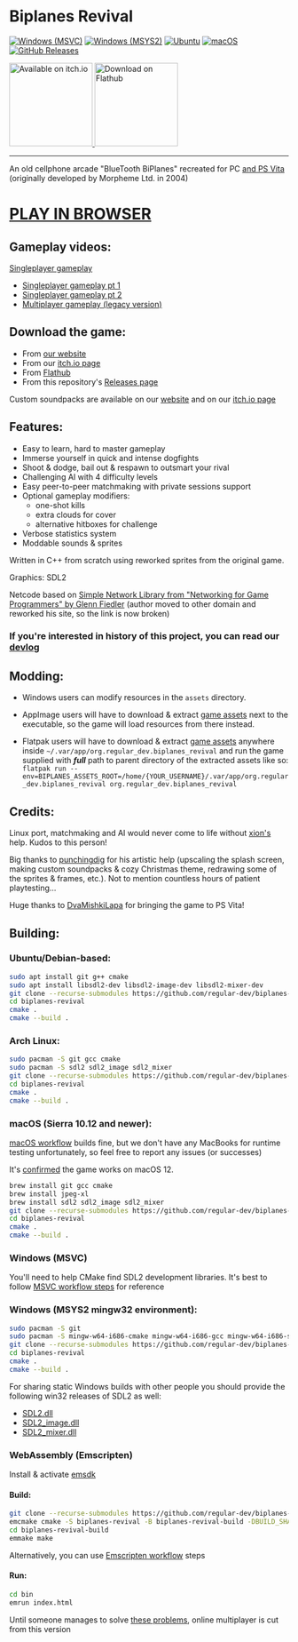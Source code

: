 # Biplanes Revival

[![Windows (MSVC)](https://github.com/regular-dev/biplanes-revival/actions/workflows/windows-build-msvc.yml/badge.svg)](https://github.com/regular-dev/biplanes-revival/actions/workflows/windows-build-msvc.yml)
[![Windows (MSYS2)](https://github.com/regular-dev/biplanes-revival/actions/workflows/windows-build-msys2.yml/badge.svg)](https://github.com/regular-dev/biplanes-revival/actions/workflows/windows-build-msys2.yml)
[![Ubuntu](https://github.com/regular-dev/biplanes-revival/actions/workflows/ubuntu-build.yml/badge.svg)](https://github.com/regular-dev/biplanes-revival/actions/workflows/ubuntu-build.yml)
[![macOS](https://github.com/regular-dev/biplanes-revival/actions/workflows/macos-build.yml/badge.svg)](https://github.com/regular-dev/biplanes-revival/actions/workflows/macos-build.yml)
[![GitHub Releases](https://img.shields.io/github/release/regular-dev/biplanes-revival.svg)](https://github.com/regular-dev/biplanes-revival/releases/latest)

<a href="https://regular-dev.itch.io/biplanes-revival">
<img width="150" alt="Available on itch.io" src="https://static.itch.io/images/badge-color.svg" />
</a>
<a href='https://flathub.org/apps/org.regular_dev.biplanes_revival'>
<img width='150' alt='Download on Flathub' src='https://flathub.org/api/badge?locale=en'/>
</a>

---

An old cellphone arcade "BlueTooth BiPlanes"
recreated for PC [and PS Vita](https://github.com/DvaMishkiLapa/biplanes-revival-vita?tab=readme-ov-file#download-the-game)
(originally developed by Morpheme Ltd. in 2004)

# [PLAY IN BROWSER](https://itch.io/embed-upload/13252895?color=009AEF)

## Gameplay videos:

[Singleplayer gameplay](https://github.com/regular-dev/biplanes-revival/assets/67646403/4f7d6371-6c9f-4271-a6c7-d17902a5ed2f)

- [Singleplayer gameplay pt 1](https://youtu.be/FYtIZ7ptaSo)
- [Singleplayer gameplay pt 2](https://youtu.be/4pWHn85Ez0o)
- [Multiplayer gameplay (legacy version)](https://youtu.be/mIgMNh6gGXs)


## Download the game:

- From [our website](https://regular-dev.org/biplanes-revival)
- From our [itch.io page](https://regular-dev.itch.io/biplanes-revival)
- From [Flathub](https://flathub.org/apps/org.regular_dev.biplanes_revival)
- From this repository's [Releases page](https://github.com/regular-dev/biplanes-revival/releases)

Custom soundpacks are available
on our [website](https://regular-dev.org/biplanes-revival) 
and on our [itch.io page](https://regular-dev.itch.io/biplanes-revival)


## Features:

  - Easy to learn, hard to master gameplay
  - Immerse yourself in quick and intense dogfights
  - Shoot & dodge, bail out & respawn to outsmart your rival
  - Challenging AI with 4 difficulty levels
  - Easy peer-to-peer matchmaking with private sessions support
  - Optional gameplay modifiers:
    - one-shot kills
    - extra clouds for cover
    - alternative hitboxes for challenge
  - Verbose statistics system
  - Moddable sounds & sprites

Written in C++ from scratch
using reworked sprites
from the original game.

Graphics: SDL2

Netcode based on [Simple Network Library
from "Networking for Game Programmers" by Glenn Fiedler](http://www.gaffer.org/networking-for-game-programmers)
(author moved to other domain
and reworked his site,
so the link is now broken)

### If you're interested in history of this project, you can read our [devlog](https://regular-dev.itch.io/biplanes-revival/devlog/714967/5th-year-anniversary-update)


## Modding:

- Windows users can modify 
resources in the ```assets``` directory.

- AppImage users will have to 
download & extract [game assets](https://github.com/regular-dev/biplanes-revival/releases/download/v1.1/assets.zip) 
next to the executable, 
so the game will load resources 
from there instead. 

- Flatpak users will have to
download & extract [game assets](https://github.com/regular-dev/biplanes-revival/releases/download/v1.1/assets.zip) 
anywhere inside ```~/.var/app/org.regular_dev.biplanes_revival``` 
and run the game supplied with ***full*** path to parent directory 
of the extracted assets like so:
```flatpak run --env=BIPLANES_ASSETS_ROOT=/home/{YOUR_USERNAME}/.var/app/org.regular_dev.biplanes_revival org.regular_dev.biplanes_revival```


## Credits:

Linux port, matchmaking and AI would never come to life without [xion's](https://github.com/xxxxxion) help.
Kudos to this person!

Big thanks to [punchingdig](https://www.youtube.com/user/punchingdig) 
for his artistic help (upscaling the splash screen,
making custom soundpacks & cozy Christmas theme, redrawing some of the sprites & frames, etc.).
Not to mention countless hours of patient playtesting...

Huge thanks to [DvaMishkiLapa](https://github.com/DvaMishkiLapa) 
for bringing the game to PS Vita!


## Building:

### Ubuntu/Debian-based:

```bash
sudo apt install git g++ cmake
sudo apt install libsdl2-dev libsdl2-image-dev libsdl2-mixer-dev
git clone --recurse-submodules https://github.com/regular-dev/biplanes-revival
cd biplanes-revival
cmake .
cmake --build .
```

### Arch Linux:

```bash
sudo pacman -S git gcc cmake
sudo pacman -S sdl2 sdl2_image sdl2_mixer
git clone --recurse-submodules https://github.com/regular-dev/biplanes-revival
cd biplanes-revival
cmake .
cmake --build .
```

### macOS (Sierra 10.12 and newer):

[macOS workflow](https://github.com/regular-dev/biplanes-revival/actions/workflows/macos-build.yml) builds fine, but we don't have any
MacBooks for runtime testing unfortunately,
so feel free to report any issues (or successes)

It's [confirmed](https://github.com/regular-dev/biplanes-revival/issues/2#issuecomment-2501199862) the game works on macOS 12.

```bash
brew install git gcc cmake
brew install jpeg-xl
brew install sdl2 sdl2_image sdl2_mixer
git clone --recurse-submodules https://github.com/regular-dev/biplanes-revival
cd biplanes-revival
cmake .
cmake --build .
```

### Windows (MSVC)

You'll need to help CMake find SDL2 development libraries.
It's best to follow [MSVC workflow steps](https://github.com/regular-dev/biplanes-revival/blob/master/.github/workflows/windows-build-msvc.yml#L63-L65) for reference

### Windows (MSYS2 mingw32 environment):

```bash
sudo pacman -S git
sudo pacman -S mingw-w64-i686-cmake mingw-w64-i686-gcc mingw-w64-i686-sdl2 mingw-w64-i686-sdl2_image mingw-w64-i686-sdl2_mixer
git clone --recurse-submodules https://github.com/regular-dev/biplanes-revival
cd biplanes-revival
cmake .
cmake --build .
```

For sharing static Windows builds with other people
you should provide the following win32 releases of SDL2 as well:

- [SDL2.dll](https://github.com/libsdl-org/SDL/releases)
- [SDL2_image.dll](https://github.com/libsdl-org/SDL_image/releases)
- [SDL2_mixer.dll](https://github.com/libsdl-org/SDL_mixer/releases)


### WebAssembly (Emscripten)

Install & activate [emsdk](https://emscripten.org/docs/getting_started/downloads.html#installation-instructions-using-the-emsdk-recommended)

#### Build:
```bash
git clone --recurse-submodules https://github.com/regular-dev/biplanes-revival
emcmake cmake -S biplanes-revival -B biplanes-revival-build -DBUILD_SHARED_LIBS=OFF
cd biplanes-revival-build
emmake make
```
Alternatively, you can use [Emscripten workflow](https://github.com/regular-dev/biplanes-revival/blob/master/.github/workflows/emscripten-build.yml#L53) steps

#### Run:
```bash
cd bin
emrun index.html
```

Until someone manages to solve [these problems](https://github.com/regular-dev/biplanes-revival/issues/4#issuecomment-2771024794), online multiplayer is cut from this version
